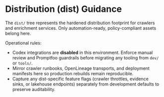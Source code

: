# Distribution (dist) Guidance

The `dist/` tree represents the hardened distribution footprint for crawlers and enrichment services. Only automation-ready,
policy-compliant assets belong here.

Operational rules:

- Codex integrations are **disabled** in this environment. Enforce manual review and Promptfoo guardrails before migrating any
  tooling from `dev/` or `tools/`.
- Mirror crawler runbooks, OpenLineage transports, and deployment manifests here so production rebuilds remain reproducible.
- Capture any dist-specific feature flags (crawler throttles, evidence sinks, or lakehouse endpoints) separately from
  development defaults to preserve auditability.
